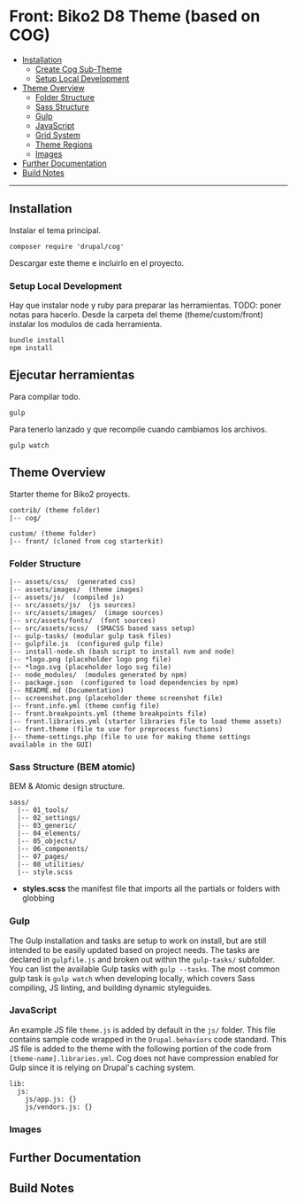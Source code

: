 # Front: Biko2 D8 Theme (based on COG)

* [Installation](#installation)
  * [Create Cog Sub-Theme](#create-cog-sub-theme)
  * [Setup Local Development](#setup-local-development)
* [Theme Overview](#overview)
  * [Folder Structure](#folder-structure)
  * [Sass Structure](#sass-structure)
  * [Gulp](#gulp)
  * [JavaScript](#javascript)
  * [Grid System](#grid-system)
  * [Theme Regions](#theme-regions)
  * [Images](#images)
* [Further Documentation](#further-documentation)
* [Build Notes](#build-notes)

---

## Installation

Instalar el tema principal.
```
composer require 'drupal/cog'
```
Descargar este theme e incluirlo en el proyecto.


### Setup Local Development

Hay que instalar node y ruby para preparar las herramientas. TODO: poner notas para hacerlo.
Desde la carpeta del theme (theme/custom/front) instalar los modulos de cada herramienta.
```
bundle install
npm install
```

## Ejecutar herramientas
Para compilar todo.
```
gulp
```
Para tenerlo lanzado y que recompile cuando cambiamos los archivos.
```
gulp watch
```
## Theme Overview

Starter theme for Biko2 proyects.

```
contrib/ (theme folder)
|-- cog/

custom/ (theme folder)
|-- front/ (cloned from cog starterkit)
```

### Folder Structure

```
|-- assets/css/  (generated css)
|-- assets/images/  (theme images)
|-- assets/js/  (compiled js)
|-- src/assets/js/  (js sources)
|-- src/assets/images/  (image sources)
|-- src/assets/fonts/  (font sources)
|-- src/assets/scss/  (SMACSS based sass setup)
|-- gulp-tasks/ (modular gulp task files)
|-- gulpfile.js  (configured gulp file)
|-- install-node.sh (bash script to install nvm and node)
|-- *logo.png (placeholder logo png file)
|-- *logo.svg (placeholder logo svg file)
|-- node_modules/  (modules generated by npm)
|-- package.json  (configured to load dependencies by npm)
|-- README.md (Documentation)
|-- screenshot.png (placeholder theme screenshot file)
|-- front.info.yml (theme config file)
|-- front.breakpoints.yml (theme breakpoints file)
|-- front.libraries.yml (starter libraries file to load theme assets)
|-- front.theme (file to use for preprocess functions)
|-- theme-settings.php (file to use for making theme settings available in the GUI)
```

### Sass Structure (BEM atomic)

BEM & Atomic design structure.
```
sass/
  |-- 01_tools/
  |-- 02_settings/
  |-- 03_generic/
  |-- 04_elements/
  |-- 05_objects/
  |-- 06_components/
  |-- 07_pages/
  |-- 08_utilities/
  |-- style.scss
```

* **styles.scss**  the manifest file that imports all the partials or folders with globbing

### Gulp

The Gulp installation and tasks are setup to work on install, but are still intended to be easily updated based on project needs. The tasks are declared in `gulpfile.js` and broken out within the `gulp-tasks/` subfolder. You can list the available Gulp tasks with `gulp --tasks`. The most common gulp task is `gulp watch` when developing locally, which covers Sass compiling, JS linting, and building dynamic styleguides.  

### JavaScript

An example JS file `theme.js` is added by default in the `js/` folder. This file contains sample code wrapped in the `Drupal.behaviors` code standard. This JS file is added to the theme with the following portion of the code from `[theme-name].libraries.yml`. Cog does not have compression enabled for Gulp since it is relying on Drupal's caching system.

```
lib:
  js:
    js/app.js: {}
    js/vendors.js: {}
```

### Images

## Further Documentation


## Build Notes
